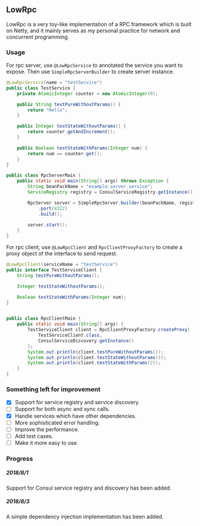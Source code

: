 ## LowRpc

LowRpc is a very toy-like implementation of a RPC framework which is built on Netty, and it mainly serves as my personal practice for network and concurrent programming. 

### Usage

For rpc server, use `@LowRpcService` to annotated the service you want to expose. 
Then use `SimpleRpcServerBuilder` to create server instance.
```java
@LowRpcService(name = "testService")
public class TestService {
    private AtomicInteger counter = new AtomicInteger(0);

    public String testPureWithoutParams() {
        return "Hello";
    }

    public Integer testStateWithoutParams() {
        return counter.getAndIncrement();
    }

    public Boolean testStateWithParams(Integer num) {
        return num == counter.get();
    }
}

public class RpcServerMain {
    public static void main(String[] args) throws Exception {
        String beanPackName = "example.server.service";
        ServiceRegistry registry = ConsulServiceRegistry.getInstance();

        RpcServer server = SimpleRpcServer.builder(beanPackName, registry)
            .port(8322)
            .build();

        server.start();
    }
}
```

For rpc client, use `@LowRpcClient` and `RpcClientProxyFactory` to create a proxy object of the interface to send request.
```java
@LowRpcClient(serviceName = "testService")
public interface TestServiceClient {
    String testPureWithoutParams();

    Integer testStateWithoutParams();

    Boolean testStateWithParams(Integer num);
}


public class RpcClientMain {
    public static void main(String[] args) {
        TestServiceClient client = RpcClientProxyFactory.createProxy(
            TestServiceClient.class,
            ConsulServiceDiscovery.getInstance()
        );
        System.out.println(client.testPureWithoutParams());
        System.out.println(client.testStateWithoutParams());
        System.out.println(client.testStateWithParams(2));
    }
}
```



### Something left for improvement

- [x] Support for service registry and service discovery.
- [ ] Support for both async and sync calls.
- [x] Handle services which have other dependencies. 
- [ ] More sophisticated error handling.
- [ ] Improve the performance.
- [ ] Add test cases.
- [ ] Make it more easy to use.

### Progress

##### 2018/8/1
Support for Consul service registry and discovery has been added. 

##### 2018/8/3
A simple dependency injection implementation has been added.





